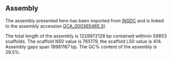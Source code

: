 **Assembly**
--------

The assembly presented here has been imported from [INSDC](http://www.insdc.org) and is linked to the assembly accession [GCA\_000365465.3](http://www.ebi.ac.uk/ena/data/view/GCA_000365465.3)].

The total length of the assembly is 1228972128 bp contained withinin 59853 scaffolds.
The scaffold N50 value is 765179, the scaffold L50 value is 414.
Assembly gaps span 18981167 bp. The GC% content of the assembly is 29.5%.

